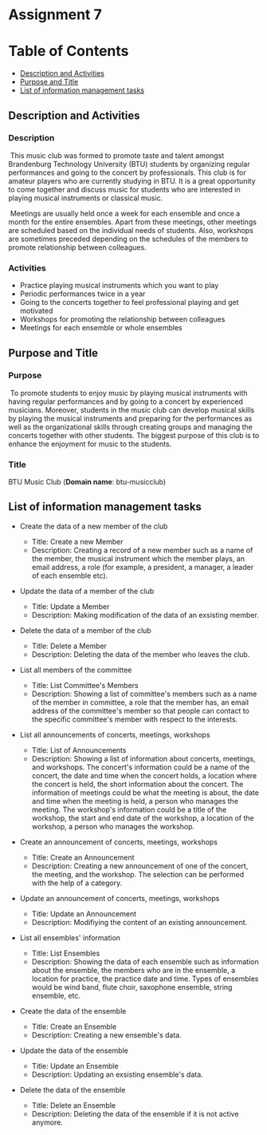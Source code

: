 # Assignment 7
# Table of Contents
* [Description and Activities](#description-and-activities)
* [Purpose and Title](#purpose-and-title)
* [List of information management tasks](#list-of-information-management-tasks)

## Description and Activities

### Description 
&nbsp;This music club was formed to promote taste and talent amongst Brandenburg Technology University (BTU) students by organizing regular performances and going to the concert by professionals. This club is for amateur players who are currently studying in BTU. It is a great opportunity to come together and discuss music for students who are interested in playing musical instruments or classical music. 

&nbsp;Meetings are usually held once a week for each ensemble and once a month for the entire ensembles. Apart from these meetings, other meetings are scheduled based on the individual needs of students. Also, workshops are sometimes preceded depending on the schedules of the members to promote relationship between colleagues.

### Activities
- Practice playing musical instruments which you want to play
- Periodic performances twice in a year
- Going to the concerts together to feel professional playing and get motivated
- Workshops for promoting the relationship between colleagues 
- Meetings for each ensemble or whole ensembles

## Purpose and Title
### Purpose
&nbsp;To promote students to enjoy music by playing musical instruments with having regular performances and by going to a concert by experienced musicians. Moreover, students in the music club can develop musical skills by playing the musical instruments and preparing for the performances as well as the organizational skills through creating groups and managing the concerts together with other students. The biggest purpose of this club is to enhance the enjoyment for music to the students.

### Title
BTU Music Club (**Domain name**: btu-musicclub)

## List of information management tasks
+ Create the data of a new member of the club
  + Title: Create a new Member
  + Description: Creating a record of a new member such as a name of the member, the musical instrument which the member plays, an email address, a role (for example, a president, a manager, a leader of each ensemble etc).
 
+ Update the data of a member of the club
  + Title: Update a Member
  + Description: Making modification of the data of an exsisting member.
  
+ Delete the data of a member of the club
  + Title: Delete a Member
  + Description: Deleting the data of the member who leaves the club.
  
+ List all members of the committee
  + Title: List Committee's Members
  + Description: Showing a list of committee's members such as a name of the member in committee, a role that the member has, an email address of the committee's member so that people can contact to the specific committee's member with respect to the interests.

+ List all announcements of concerts, meetings, workshops
  + Title: List of Announcements
  + Description: Showing a list of information about concerts, meetings, and workshops. The concert's information could be a name of the concert, the date and time when the concert holds, a location where the concert is held, the short information about the concert. The information of meetings could be what the meeting is about, the date and time when the meeting is held, a person who manages the meeting. The workshop's information could be a title of the workshop, the start and end date of the workshop, a location of the workshop, a person who manages the workshop.

+ Create an announcement of concerts, meetings, workshops
  + Title: Create an Announcement
  + Description: Creating a new announcement of one of the concert, the meeting, and the workshop. The selection can be performed with the help of a category.

+ Update an announcement of concerts, meetings, workshops
  + Title: Update an Announcement
  + Description: Modifiying the content of an existing announcement.

+ List all ensembles' information
  + Title: List Ensembles
  + Description: Showing the data of each ensemble such as information about the ensemble, the members who are in the ensemble, a location for practice, the practice date and time. Types of ensembles would be wind band, flute choir, saxophone ensemble, string ensemble, etc.

+ Create the data of the ensemble
  + Title: Create an Ensemble
  + Description: Creating a new ensemble's data.

+ Update the data of the ensemble
  + Title: Update an Ensemble
  + Description: Updating an exsisting ensemble's data.

+ Delete the data of the ensemble
  + Title: Delete an Ensemble
  + Description: Deleting the data of the ensemble if it is not active anymore.






